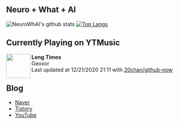 ## Neuro + What + AI

![NeuroWhAI's github stats](https://github-readme-stats.vercel.app/api?username=neurowhai&count_private=true&show_icons=true)
[![Top Langs](https://github-readme-stats.vercel.app/api/top-langs/?username=neurowhai&layout=compact)](https://github.com/anuraghazra/github-readme-stats)

## Currently Playing on YTMusic

[<img align="left" height="65" src="https://lh3.googleusercontent.com/qDiKlbRhUGw1ZRbrT-Zp6xuoULlYscE9ngGSeUW2bHtgcf3CffeUqI2xRYm43RSSaqqo9yVmyeKPpPLqfQ">](https://music.youtube.com/channel/UCJHA2F-a3tqfftyUDbIxaDQ)

**Long Times**  
Geoxor  
Last updated at 12/21/2020 21:11 with [20chan/github-now](https://github.com/20chan/github-now)

## Blog

- [Naver](http://blog.naver.com/neurowhai)
- [Tistory](http://neurowhai.tistory.com/)
- [YouTube](https://www.youtube.com/channel/UCB_v1xU6laBHOeH6z4L-Mtw)
